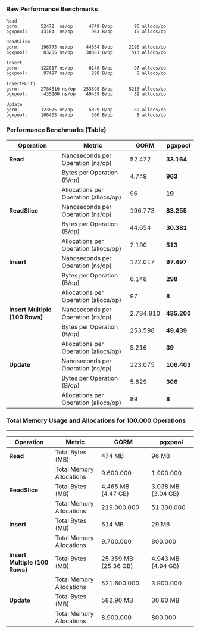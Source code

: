 ### Raw Performance Benchmarks
```
Read
gorm:        52472  ns/op      4749 B/op        96 allocs/op
pgxpool:     33164  ns/op       963 B/op        19 allocs/op

ReadSlice
gorm:        196773 ns/op     44654 B/op      2190 allocs/op
pgxpool:      83255 ns/op     30381 B/op       513 allocs/op

Insert
gorm:        122017 ns/op      6148 B/op        97 allocs/op
pgxpool:      97497 ns/op       298 B/op         8 allocs/op

InsertMulti
gorm:        2784810 ns/op   253598 B/op      5216 allocs/op
pgxpool:      435200 ns/op    49439 B/op        39 allocs/op

Update
gorm:        123075 ns/op      5829 B/op        89 allocs/op
pgxpool:     106403 ns/op       306 B/op         8 allocs/op
```

### Performance Benchmarks (Table)

| Operation | Metric | GORM | pgxpool |
|----|----|----|----|
| **Read** | Nanoseconds per Operation (ns/op) | 52.472 | **33.164** |
|    | Bytes per Operation (B/op) | 4.749 | **963** |
|    | Allocations per Operation (allocs/op) | 96 | **19** |
| **ReadSlice** | Nanoseconds per Operation (ns/op) | 196.773 | **83.255** |
|    | Bytes per Operation (B/op) | 44.654 | **30.381** |
|    | Allocations per Operation (allocs/op) | 2.190 | **513** |
| **Insert** | Nanoseconds per Operation (ns/op) | 122.017 | **97.497** |
|    | Bytes per Operation (B/op) | 6.148 | **298** |
|    | Allocations per Operation (allocs/op) | 97 | **8** |
| **Insert Multiple** **(100 Rows)** | Nanoseconds per Operation (ns/op) | 2.784.810 | **435.200** |
|    | Bytes per Operation (B/op) | 253.598 | **49.439** |
|    | Allocations per Operation (allocs/op) | 5.216 | **39** |
| **Update** | Nanoseconds per Operation (ns/op) | 123.075 | **106.403** |
|    | Bytes per Operation (B/op) | 5.829 | **306** |
|    | Allocations per Operation (allocs/op) | 89 | **8** |

### Total Memory Usage and Allocations for 100.000 Operations

---

| Operation | Metric | GORM | pgxpool |
|----|----|----|----|
| **Read** | Total Bytes (MB) | 474 MB | 96 MB |
|    | Total Memory Allocations | 9.600.000 | 1.900.000 |
| **ReadSlice** | Total Bytes (MB) | 4.465 MB (4.47 GB) | 3.038 MB (3.04 GB) |
|    | Total Memory Allocations | 219.000.000 | 51.300.000 |
| **Insert** | Total Bytes (MB) | 614 MB | 29 MB |
|    | Total Memory Allocations | 9.700.000 | 800.000 |
| **Insert Multiple** **(100 Rows)** | Total Bytes (MB) | 25.359 MB (25.36 GB) | 4.943 MB (4.94 GB) |
|    | Total Memory Allocations | 521.600.000 | 3.900.000 |
| **Update** | Total Bytes (MB) | 582.90 MB | 30.60 MB |
|    | Total Memory Allocations | 8.900.000 | 800.000 |
